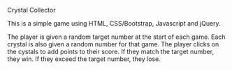  Crystal Collector

 This is a simple game using HTML, CSS/Bootstrap, Javascript and jQuery.

 The player is given a random target number at the start of each game. Each crystal is also given a random number for that game. The player clicks on the cystals to add points to their score. If they match the target number, they win. If they exceed the target number, they lose.
 